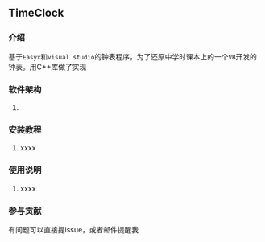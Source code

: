 ## TimeClock

### 介绍

基于`Easyx`和`visual studio`的钟表程序，为了还原中学时课本上的一个`VB`开发的钟表。用C++库做了实现

### 软件架构

1. 


### 安装教程

1.  xxxx

### 使用说明

1.  xxxx

### 参与贡献

有问题可以直接提issue，或者邮件提醒我